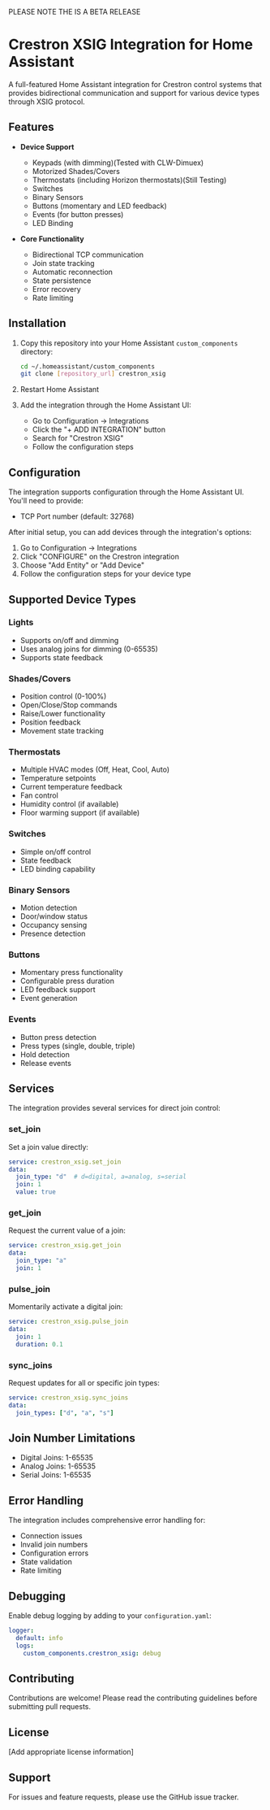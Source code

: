 PLEASE NOTE THE IS A BETA RELEASE

# Crestron XSIG Integration for Home Assistant

A full-featured Home Assistant integration for Crestron control systems that provides bidirectional communication and support for various device types through XSIG protocol.

## Features

- **Device Support**
  - Keypads (with dimming)(Tested with CLW-Dimuex)
  - Motorized Shades/Covers
  - Thermostats (including Horizon thermostats)(Still Testing)
  - Switches
  - Binary Sensors
  - Buttons (momentary and LED feedback)
  - Events (for button presses)
  - LED Binding

- **Core Functionality**
  - Bidirectional TCP communication
  - Join state tracking
  - Automatic reconnection
  - State persistence
  - Error recovery
  - Rate limiting

## Installation

1. Copy this repository into your Home Assistant `custom_components` directory:
   ```bash
   cd ~/.homeassistant/custom_components
   git clone [repository_url] crestron_xsig
   ```

2. Restart Home Assistant
3. Add the integration through the Home Assistant UI:
   - Go to Configuration -> Integrations
   - Click the "+ ADD INTEGRATION" button
   - Search for "Crestron XSIG"
   - Follow the configuration steps

## Configuration

The integration supports configuration through the Home Assistant UI. You'll need to provide:

- TCP Port number (default: 32768)

After initial setup, you can add devices through the integration's options:

1. Go to Configuration -> Integrations
2. Click "CONFIGURE" on the Crestron integration
3. Choose "Add Entity" or "Add Device"
4. Follow the configuration steps for your device type

## Supported Device Types

### Lights
- Supports on/off and dimming
- Uses analog joins for dimming (0-65535)
- Supports state feedback

### Shades/Covers
- Position control (0-100%)
- Open/Close/Stop commands
- Raise/Lower functionality
- Position feedback
- Movement state tracking

### Thermostats
- Multiple HVAC modes (Off, Heat, Cool, Auto)
- Temperature setpoints
- Current temperature feedback
- Fan control
- Humidity control (if available)
- Floor warming support (if available)

### Switches
- Simple on/off control
- State feedback
- LED binding capability

### Binary Sensors
- Motion detection
- Door/window status
- Occupancy sensing
- Presence detection

### Buttons
- Momentary press functionality
- Configurable press duration
- LED feedback support
- Event generation

### Events
- Button press detection
- Press types (single, double, triple)
- Hold detection
- Release events

## Services

The integration provides several services for direct join control:

### set_join
Set a join value directly:
```yaml
service: crestron_xsig.set_join
data:
  join_type: "d"  # d=digital, a=analog, s=serial
  join: 1
  value: true
```

### get_join
Request the current value of a join:
```yaml
service: crestron_xsig.get_join
data:
  join_type: "a"
  join: 1
```

### pulse_join
Momentarily activate a digital join:
```yaml
service: crestron_xsig.pulse_join
data:
  join: 1
  duration: 0.1
```

### sync_joins
Request updates for all or specific join types:
```yaml
service: crestron_xsig.sync_joins
data:
  join_types: ["d", "a", "s"]
```

## Join Number Limitations

- Digital Joins: 1-65535
- Analog Joins: 1-65535
- Serial Joins: 1-65535

## Error Handling

The integration includes comprehensive error handling for:
- Connection issues
- Invalid join numbers
- Configuration errors
- State validation
- Rate limiting

## Debugging

Enable debug logging by adding to your `configuration.yaml`:
```yaml
logger:
  default: info
  logs:
    custom_components.crestron_xsig: debug
```

## Contributing

Contributions are welcome! Please read the contributing guidelines before submitting pull requests.

## License

[Add appropriate license information]

## Support

For issues and feature requests, please use the GitHub issue tracker. 
